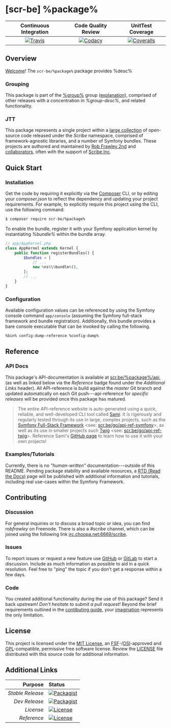 # [scr-be] %package%

| Continuous Integration |   Code Quality Review   |    UnitTest Coverage    |
|:----------------------:|:-----------------------:|:-----------------------:|
| [![Travis](https://scr.be/%package%/travis_shield)](https://scr.be/%package%/travis) | [![Codacy](https://scr.be/%package%/codacy_shield)](https://scr.be/%package%/codacy) | [![Coveralls](https://scr.be/%package%/coveralls_shield)](https://scr.be/%package%/coveralls) |

## Overview

[Welcome](https://scr.be/go/readme_welcome)!
The `scr-be/%package%` package provides
%desc%

### Grouping

This package is part of the [%group%](https://scr.be/%package%/group)
group ([explanation](https://scr.be/%package%/group_explanation)),
comprised of other releases with a concentration in 
*%group-desc%*,
and related functionality.

### JTT

This package represents a single project within a
[large collection](https://scr.be/go/explore) of open-source code released
under the *Scribe* namespace, comprised of framework-agnostic libraries,
and a number of Symfony bundles. These projects are authored and maintained
by [Rob Frawley 2nd](https://scr.be/rmf) and 
[collaborators](https://scr.be/%package%/github_collaborators),
often with the support of [Scribe Inc](https://scr.be/go/scribe-home).

## Quick Start

### Installation

Get the code by requiring it explicitly via the [Composer](https://getcomposer.com)
CLI, or by editing your *composer.json* to reflect the dependency and updating
your project requirements. For example, to explicitly require this project using
the CLI, use the following command.

```bash
$ composer require scr-be/%package%
```

To enable the bundle, register it with your Symfony application kernel by
instantiating *%bundle%* within the bundle array.

```php
// app/AppKernel.php
class AppKernel extends Kernel {
    public function registerBundles() {
        $bundles = [
            // ...
            new %ns%\%bundle%(),
        ];
        // ...
    }
}
```

### Configuration

Available configuration values can be referenced by using the Symfony console command
`app/console` (assuming the Symfony full-stack framework and bundle registration).
Additionally, this bundle provides a bare console executable that can be invoked by calling
the following.

```bash
%bin% config:dump-reference %config-dump%
```

## Reference

### API Docs

This package's API-documentation is available at [scr.be/%package%/api](https://scr.be/%package%/api),
(as well as linked below via the *Reference* badge found under the *Additional Links*
header). All API-reference is build against the *master* Git branch and updated
automatically on each Git push---api-reference for *specific releases* will
be provided once this package has matured.

> The entire API-reference website is auto-generated using a quick,
> reliable, and well-developed CLI tool called [Sami](https://scr.be/go/sami).
> It is rigerously and regularly tested through its use in large, complex projects,
> such as the [Symfony Full-Stack Framework](https://scr.be/go/symfony) 
> <see: [scr.be/go/api-ref-symfony](https://scr.be/go/symfony-api)>, as well
> as its use in smaller projects such
> [Twig](https://scr.be/go/sami-twig)
> <see: [scr.be/go/api-ref-twig](https://scr.be/go/twig-api)>.
> Reference Sami's [GitHub page](https://scr.be/go/sami) to learn how to use
> it with your own projects!

### Examples/Tutorials

Currently, there is no *"human-written"* documentation---outside of this README.
Pending package stability and available resources, a
[RTD (Read the Docs)](https://scr.be/go/rtd) page will be published with
additional information and tutorials, including real use-cases within the Symfony
Framework.

## Contributing

### Discussion

For general inquiries or to discuss a broad topic or idea, you can find
*robfrawley* on Freenode. There is also a *#scribe* channel, which can
be joined using the following link
[irc.choopa.net:6669/scribe](irc://irc.choopa.net:6669/scribe).

### Issues

To report issues or request a new feature use
[GitHub](https://scr.be/%package%/github_issues)
or [GitLab](https://scr.be/%package%/gitlab_issues)
to start a discussion. Include as much information as possible to aid in
a quick resolution. Feel free to "ping" the topic if you don't get a
response within a few days.

### Code

You created additional functionality during the use of this package? Send
it back upstream! *Don't hesitate to submit a pull request!* Beyond the
brief requirements outlined in the
[contibuting guide](https://scr.be/%package%/contributing),
your [imagination](https://scr.be/go/readme_imagination)
represents the only limitation.

## License

This project is licensed under the
[MIT License](https://scr.be/go/mit), an
[FSF](https://scr.be/go/fsf)-/[OSI](https://scr.be/go/osi)-approved
and [GPL](https://scr.be/go/gpl)-compatible, permissive free software
license. Review the
[LICENSE](https://scr.be/%package%/license)
file distributed with this source code for additional information.

## Additional Links

|       Purpose | Status        |
|--------------:|:--------------|
| *Stable Release*    | [![Packagist](https://scr.be/%package%/packagist_shield)](https://scr.be/%package%/packagist) |
| *Dev Release*    | [![Packagist](https://scr.be/%package%/packagist_pre_shield)](https://scr.be/%package%/packagist) |
| *License*    | [![License](https://scr.be/%package%/license_shield)](https://scr.be/%package%/license) |
| *Reference*  | [![License](https://scr.be/%package%/api_shield)](https://scr.be/%package%/api) |
